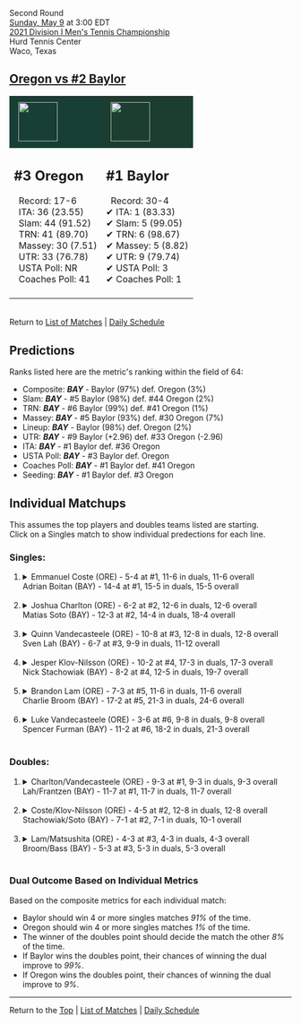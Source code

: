 Second Round[](#top)<a name="top"></a>  
[Sunday, May 9](../../schedule/05-09.md) at 3:00 EDT  
[2021 Division I Men's Tennis Championship](../index.md)  
Hurd Tennis Center  
Waco, Texas  
## [Oregon vs #2 Baylor](https://www.ncaa.com/game/5833417)  

<table><tr style="background-color: #d9d9d9 !important"><td style="background-color: #173F35 !important"><img src="https://www.ncaa.com/sites/default/files/images/logos/schools/o/oregon.70.png" width="70" height="70" style="padding: 8px;" /></td><td style="background-color: #1B3E30 !important"><img src="https://www.ncaa.com/sites/default/files/images/logos/schools/b/baylor.70.png" width="70" height="70" style="padding: 8px;" /></td></tr><tr>
<td>  

<h2>#3 Oregon</h2>  
&nbsp; Record: 17-6<br>  
&nbsp; ITA: 36 (23.55)<br>  
&nbsp; Slam: 44 (91.52)<br>  
&nbsp; TRN: 41 (89.70)<br>  
&nbsp; Massey: 30 (7.51)<br>  
&nbsp; UTR: 33 (76.78)<br>  
&nbsp; USTA Poll: NR<br>  
&nbsp; Coaches Poll: 41<br>  
<br>  

</td>
<td>  

<h2>#1 Baylor</h2>  
&nbsp; Record: 30-4<br>  
&#10004; ITA: 1 (83.33)<br>  
&#10004; Slam: 5 (99.05)<br>  
&#10004; TRN: 6 (98.67)<br>  
&#10004; Massey: 5 (8.82)<br>  
&#10004; UTR: 9 (79.74)<br>  
&#10004; USTA Poll: 3<br>  
&#10004; Coaches Poll: 1<br>  
<br>  

</td>
</tr></table>  


<br>Return to [List of Matches](../index.md) &#124; [Daily Schedule](../../schedule/05-09.md)

## Predictions  

Ranks listed here are the metric's ranking within the field of 64:  
- Composite: ***BAY*** - Baylor (97%) def. Oregon (3%)  
- Slam: ***BAY*** - #5 Baylor (98%) def. #44 Oregon (2%)  
- TRN: ***BAY*** - #6 Baylor (99%) def. #41 Oregon (1%)  
- Massey: ***BAY*** - #5 Baylor (93%) def. #30 Oregon (7%)  
- Lineup: ***BAY*** - Baylor (98%) def. Oregon (2%)  
- UTR: ***BAY*** - #9 Baylor (+2.96) def. #33 Oregon (-2.96)  
- ITA: ***BAY*** - #1 Baylor def. #36 Oregon  
- USTA Poll: ***BAY*** - #3 Baylor def. Oregon  
- Coaches Poll: ***BAY*** - #1 Baylor def. #41 Oregon  
- Seeding: ***BAY*** - #1 Baylor def. #3 Oregon  

## Individual Matchups  
This assumes the top players and doubles teams listed are starting.  
Click on a Singles match to show individual predections for each line.  

### Singles:  

<ol>
<li><details>
<summary markdown="span">Emmanuel Coste (ORE) - 5-4 at #1, 11-6 in duals, 11-6 overall<br>Adrian Boitan (BAY) - 14-4 at #1, 15-5 in duals, 15-5 overall</summary>
<h4>Predictions</h4><ul>
<li>Composite: <b><i>BAY</i></b> - Boitan (76%) def. Coste (24%)</li>  
<li>Slam: <b><i>BAY</i></b> - Boitan (72%) def. Coste (28%)</li>  
<li>TRN: <b><i>BAY</i></b> - Boitan (75%) def. Coste (25%)</li>  
<li>Massey: <b><i>BAY</i></b> - Boitan (80%) def. Coste (20%)</li>  
<li>UTR: <b><i>BAY</i></b> - Boitan (76%) def. Coste (24%)</li>  
<li>ITA: <b><i>BAY</i></b> - Boitan (31.04) def. Coste (3.31)</li>  
</ul>
</details>&nbsp;</li>
<li><details>
<summary markdown="span">Joshua Charlton (ORE) - 6-2 at #2, 12-6 in duals, 12-6 overall<br>Matias Soto (BAY) - 12-3 at #2, 14-4 in duals, 18-4 overall</summary>
<h4>Predictions</h4><ul>
<li>Composite: <b><i>BAY</i></b> - Soto (84%) def. Charlton (16%)</li>  
<li>Slam: <b><i>BAY</i></b> - Soto (77%) def. Charlton (23%)</li>  
<li>TRN: <b><i>BAY</i></b> - Soto (88%) def. Charlton (12%)</li>  
<li>Massey: <b><i>BAY</i></b> - Soto (85%) def. Charlton (15%)</li>  
<li>UTR: <b><i>BAY</i></b> - Soto (85%) def. Charlton (15%)</li>  
<li>ITA: <b><i>BAY</i></b> - Soto (41.70) def. Charlton (2.88)</li>  
</ul>
</details>&nbsp;</li>
<li><details>
<summary markdown="span">Quinn Vandecasteele (ORE) - 10-8 at #3, 12-8 in duals, 12-8 overall<br>Sven Lah (BAY) - 6-7 at #3, 9-9 in duals, 11-12 overall</summary>
<h4>Predictions</h4><ul>
<li>Composite: <b><i>BAY</i></b> - Lah (58%) def. Vandecasteele (42%)</li>  
<li>Slam: <b><i>BAY</i></b> - Lah (61%) def. Vandecasteele (39%)</li>  
<li>TRN: <b><i>BAY</i></b> - Lah (71%) def. Vandecasteele (29%)</li>  
<li>Massey: <b><i>BAY</i></b> - Lah (63%) def. Vandecasteele (37%)</li>  
<li>UTR: <b><i>ORE</i></b> - Vandecasteele (63%) def. Lah (37%)</li>  
<li>ITA: <b><i>BAY</i></b> - Lah (4.25) def. Vandecasteele (1.67)</li>  
</ul>
</details>&nbsp;</li>
<li><details>
<summary markdown="span">Jesper Klov-Nilsson (ORE) - 10-2 at #4, 17-3 in duals, 17-3 overall<br>Nick Stachowiak (BAY) - 8-2 at #4, 12-5 in duals, 19-7 overall</summary>
<h4>Predictions</h4><ul>
<li>Composite: <b><i>BAY</i></b> - Stachowiak (68%) def. Klov-Nilsson (32%)</li>  
<li>Slam: <b><i>BAY</i></b> - Stachowiak (68%) def. Klov-Nilsson (32%)</li>  
<li>TRN: <b><i>BAY</i></b> - Stachowiak (73%) def. Klov-Nilsson (27%)</li>  
<li>Massey: <b><i>BAY</i></b> - Stachowiak (61%) def. Klov-Nilsson (39%)</li>  
<li>UTR: <b><i>BAY</i></b> - Stachowiak (72%) def. Klov-Nilsson (28%)</li>  
<li>ITA: <b><i>BAY</i></b> - Stachowiak (3.38) def. Klov-Nilsson (2.61)</li>  
</ul>
</details>&nbsp;</li>
<li><details>
<summary markdown="span">Brandon Lam (ORE) - 7-3 at #5, 11-6 in duals, 11-6 overall<br>Charlie Broom (BAY) - 17-2 at #5, 21-3 in duals, 24-6 overall</summary>
<h4>Predictions</h4><ul>
<li>Composite: <b><i>BAY</i></b> - Broom (90%) def. Lam (10%)</li>  
<li>Slam: <b><i>BAY</i></b> - Broom (89%) def. Lam (11%)</li>  
<li>TRN: <b><i>BAY</i></b> - Broom (93%) def. Lam (7%)</li>  
<li>Massey: <b><i>BAY</i></b> - Broom (87%) def. Lam (13%)</li>  
<li>UTR: <b><i>BAY</i></b> - Broom (92%) def. Lam (8%)</li>  
<li>ITA: <b><i>BAY</i></b> - Broom (3.72) def. Lam (1.91)</li>  
</ul>
</details>&nbsp;</li>
<li><details>
<summary markdown="span">Luke Vandecasteele (ORE) - 3-6 at #6, 9-8 in duals, 9-8 overall<br>Spencer Furman (BAY) - 11-2 at #6, 18-2 in duals, 21-3 overall</summary>
<h4>Predictions</h4><ul>
<li>Composite: <b><i>BAY</i></b> - Furman (97%) def. Vandecasteele (3%)</li>  
<li>Slam: <b><i>BAY</i></b> - Furman (96%) def. Vandecasteele (4%)</li>  
<li>TRN: <b><i>BAY</i></b> - Furman (98%) def. Vandecasteele (2%)</li>  
<li>Massey: <b><i>BAY</i></b> - Furman (97%) def. Vandecasteele (3%)</li>  
<li>UTR: <b><i>BAY</i></b> - Furman (95%) def. Vandecasteele (5%)</li>  
<li>ITA: <b><i>BAY</i></b> - Furman (4.24) def. Vandecasteele (1.57)</li>  
</ul>
</details>&nbsp;</li>
</ol>

### Doubles:  

<ol>
<li><details>
<summary markdown="span">Charlton/Vandecasteele (ORE) - 9-3 at #1, 9-3 in duals, 9-3 overall<br>Lah/Frantzen (BAY) - 11-7 at #1, 11-7 in duals, 11-7 overall</summary>
<br>Sorry, we don't have any metrics for this match
</details>&nbsp;</li>
<li><details>
<summary markdown="span">Coste/Klov-Nilsson (ORE) - 4-5 at #2, 12-8 in duals, 12-8 overall<br>Stachowiak/Soto (BAY) - 7-1 at #2, 7-1 in duals, 10-1 overall</summary>
<br>Sorry, we don't have any metrics for this match
</details>&nbsp;</li>
<li><details>
<summary markdown="span">Lam/Matsushita (ORE) - 4-3 at #3, 4-3 in duals, 4-3 overall<br>Broom/Bass (BAY) - 5-3 at #3, 5-3 in duals, 5-3 overall</summary>
<br>Sorry, we don't have any metrics for this match
</details>&nbsp;</li>
</ol>

### Dual Outcome Based on Individual Metrics  
  
Based on the composite metrics for each individual match:  
- Baylor should win 4 or more singles matches *91%* of the time.  
- Oregon should win 4 or more singles matches *1%* of the time.  
- The winner of the doubles point should decide the match the other *8%* of the time.  
- If Baylor wins the doubles point, their chances of winning the dual improve to *99%*.  
- If Oregon wins the doubles point, their chances of winning the dual improve to *9%*.  
  
------

Return to the [Top](#top) &#124; [List of Matches](../index.md) &#124; [Daily Schedule](../../schedule/05-09.md)  
